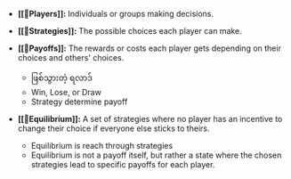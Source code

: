 - **[[🎲Players]]:** Individuals or groups making decisions.
- **[[🎲Strategies]]:** The possible choices each player can make.

- **[[🎲Payoffs]]:** The rewards or costs each player gets depending on their choices and others' choices.
	- ဖြစ်သွားတဲ့ ရလာဒ်
	- Win, Lose, or Draw
	- Strategy determine payoff
- **[[🎲Equilibrium]]:** A set of strategies where no player has an incentive to change their choice if everyone else sticks to theirs.
	- Equilibrium is reach through strategies
	- Equilibrium is not a payoff itself, but rather a state where the chosen strategies lead to specific payoffs for each player.
